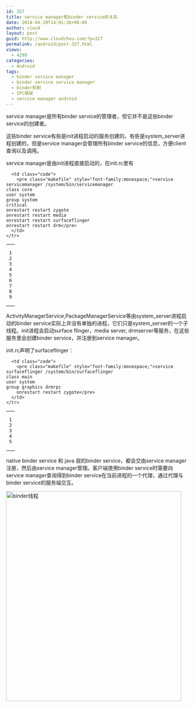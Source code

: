 ```yaml
---
id: 327
title: service manager和binder service的关系
date: 2014-04-20T14:01:36+08:00
author: cloud
layout: post
guid: http://www.cloudchou.com/?p=327
permalink: /android/post-327.html
views:
  - 4299
categories:
  - Android
tags:
  - binder service manager
  - binder service service manager
  - binder机制
  - IPC框架
  - service manager android
---
```

service manager是所有binder service的管理者，但它并不是这些binder service的创建者。

这些binder service有些是init进程启动的服务创建的，有些是system_server进程创建的，但是service manager会管理所有binder service的信息，方便client查询以及调用。

service manager是由init进程直接启动的，在init.rc里有 

<div class="wp_syntax">
  <table>
    <tr>
      <td class="line_numbers">
        <pre>1
2
3
4
5
6
7
8
9
</pre>
      </td>
      
      <td class="code">
        <pre class="makefile" style="font-family:monospace;">service servicemanager /system/bin/servicemanager
    class core
    user system
    group system
    critical
    onrestart restart zygote
    onrestart restart media
    onrestart restart surfaceflinger
    onrestart restart drm</pre>
      </td>
    </tr>
  </table>
</div>

ActivityManagerService,PackageManagerService等由system\_server进程启动的binder service实际上并没有单独的进程，它们只是system\_server的一个子线程。init进程会启动surface flinger，media server, drmserver等服务，在这些服务里会创建binder service，并注册到service manager。

init.rc声明了surfaceflinger：

<div class="wp_syntax">
  <table>
    <tr>
      <td class="line_numbers">
        <pre>1
2
3
4
5
</pre>
      </td>
      
      <td class="code">
        <pre class="makefile" style="font-family:monospace;">service surfaceflinger /system/bin/surfaceflinger
    class main
    user system
    group graphics drmrpc
		onrestart restart zygote</pre>
      </td>
    </tr>
  </table>
</div>

native binder service 和 java 层的binder service，都会交由service manager注册，然后由service manager管理。客户端使用binder service时需要向service manager查询得到binder service在当前进程的一个代理，通过代理与binder service的服务端交互。

[<img src="http://www.cloudchou.com/wp-content/uploads/2014/04/binder线程.png" alt="binder线程" width="480" height="573" class="alignnone size-full wp-image-329" srcset="http://www.cloudchou.com/wp-content/uploads/2014/04/binder线程.png 480w, http://www.cloudchou.com/wp-content/uploads/2014/04/binder线程-251x300.png 251w, http://www.cloudchou.com/wp-content/uploads/2014/04/binder线程-125x150.png 125w" sizes="(max-width: 480px) 100vw, 480px" />](http://www.cloudchou.com/wp-content/uploads/2014/04/binder线程.png)